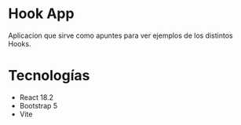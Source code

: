 # Hook App

Aplicacion que sirve como apuntes para ver ejemplos de los distintos Hooks.

# Tecnologías

- React 18.2
- Bootstrap 5
- Vite
